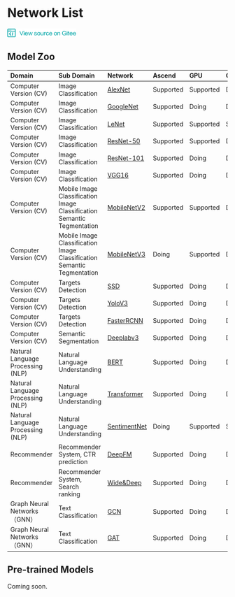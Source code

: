 # Network List

<a href="https://gitee.com/mindspore/docs/tree/master/docs/source_en/network_list.md" target="_blank"><img src="./_static/logo_source.png"></a>

## Model Zoo

|  Domain | Sub Domain    | Network                                   | Ascend | GPU | CPU 
|:------   |:------| :-----------                               |:------   |:------  |:-----
|Computer Version (CV) | Image Classification  | [AlexNet](https://gitee.com/mindspore/mindspore/blob/master/model_zoo/alexnet/src/alexnet.py)          |  Supported |  Supported | Doing
| Computer Version (CV)  | Image Classification  | [GoogleNet](https://gitee.com/mindspore/mindspore/blob/master/model_zoo/googlenet/src/googlenet.py)                                               |  Supported     | Doing | Doing
| Computer Version (CV)  | Image Classification  | [LeNet](https://gitee.com/mindspore/mindspore/blob/master/model_zoo/lenet/src/lenet.py)              |  Supported |  Supported | Supported
| Computer Version (CV)  | Image Classification  | [ResNet-50](https://gitee.com/mindspore/mindspore/blob/master/model_zoo/resnet/src/resnet.py)          |  Supported |  Supported | Doing
|Computer Version (CV)  | Image Classification  | [ResNet-101](https://gitee.com/mindspore/mindspore/blob/master/model_zoo/resnet/src/resnet.py)                                              |  Supported |Doing | Doing
| Computer Version (CV)  | Image Classification  | [VGG16](https://gitee.com/mindspore/mindspore/blob/master/model_zoo/vgg16/src/vgg.py)                |  Supported |  Doing | Doing
| Computer Version (CV)  | Mobile Image Classification<br>Image Classification<br>Semantic Tegmentation  | [MobileNetV2](https://gitee.com/mindspore/mindspore/blob/master/model_zoo/mobilenetv2/src/mobilenetV2.py)                                            |  Supported |  Supported | Doing
| Computer Version (CV)  | Mobile Image Classification<br>Image Classification<br>Semantic Tegmentation  | [MobileNetV3](https://gitee.com/mindspore/mindspore/blob/master/model_zoo/mobilenetv3/src/mobilenetV3.py)                                            |  Doing |  Supported | Doing
|Computer Version (CV)  | Targets Detection  | [SSD](https://gitee.com/mindspore/mindspore/blob/master/model_zoo/ssd/src/ssd.py)                   |  Supported |Doing | Doing
| Computer Version (CV)  | Targets Detection  | [YoloV3](https://gitee.com/mindspore/mindspore/blob/master/model_zoo/yolov3/src/yolov3.py)         |  Supported |  Doing | Doing
| Computer Version (CV)  | Targets Detection  | [FasterRCNN](https://gitee.com/mindspore/mindspore/tree/master/model_zoo/faster_rcnn/src/FasterRcnn)         |  Supported |  Doing | Doing
| Computer Version (CV) | Semantic Segmentation  | [Deeplabv3](https://gitee.com/mindspore/mindspore/blob/master/model_zoo/deeplabv3/src/deeplabv3.py)                                          |  Supported |  Doing | Doing
| Natural Language Processing (NLP) | Natural Language Understanding  | [BERT](https://gitee.com/mindspore/mindspore/blob/master/model_zoo/bert/src/bert_model.py)                                          |  Supported |  Doing | Doing
| Natural Language Processing (NLP) | Natural Language Understanding  | [Transformer](https://gitee.com/mindspore/mindspore/blob/master/model_zoo/Transformer/src/transformer_model.py)                                          |  Supported |  Doing | Doing
| Natural Language Processing (NLP) | Natural Language Understanding  | [SentimentNet](https://gitee.com/mindspore/mindspore/blob/master/model_zoo/lstm/src/lstm.py)                                          |  Doing |  Supported | Supported
| Recommender | Recommender System, CTR prediction  | [DeepFM](https://gitee.com/mindspore/mindspore/blob/master/model_zoo/deepfm/src/deepfm.py)                                          |  Supported |  Doing | Doing
| Recommender | Recommender System, Search ranking  | [Wide&Deep](https://gitee.com/mindspore/mindspore/blob/master/model_zoo/wide_and_deep/src/wide_and_deep.py)                                          |  Supported |  Doing | Doing
| Graph Neural Networks（GNN）| Text Classification  | [GCN](https://gitee.com/mindspore/mindspore/tree/master/model_zoo/gcn/src/gcn.py)                                          |  Supported |  Doing | Doing
| Graph Neural Networks（GNN）| Text Classification  | [GAT](https://gitee.com/mindspore/mindspore/tree/master/model_zoo/gat/src/gat.py)                                          |  Supported |  Doing | Doing

## Pre-trained Models
Coming soon.
